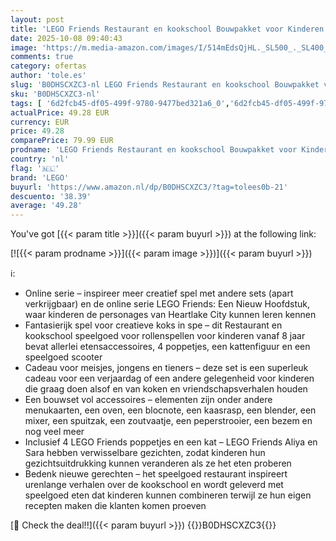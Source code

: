 ```yaml
---
layout: post
title: 'LEGO Friends Restaurant en kookschool Bouwpakket voor Kinderen met Speelkeuken  Kat Figuur en 4 Poppetjes  Speelgoed voor 8 jaar en Ouder  Cadeau voor Meisjes 42655'
date: 2025-10-08 09:40:43
image: 'https://m.media-amazon.com/images/I/514mEdsQjHL._SL500_._SL400_.jpg'
comments: true
category: ofertas
author: 'tole.es'
slug: 'B0DHSCXZC3-nl LEGO Friends Restaurant en kookschool Bouwpakket voor...'
sku: 'B0DHSCXZC3-nl'
tags: [ '6d2fcb45-df05-499f-9780-9477bed321a6_0','6d2fcb45-df05-499f-9780-9477bed321a6_501','Arborist Merchandising Root','Bouw- & constructiespeelgoed','Creatieve spellen','Educatief speelgoed','Self Service','Special Features Stores','Speelgoed & spellen','Speelgoedbouwsets','lego','🇳🇱', ]
actualPrice: 49.28 EUR
currency: EUR
price: 49.28
comparePrice: 79.99 EUR
prodname: 'LEGO Friends Restaurant en kookschool Bouwpakket voor Kinderen met Speelkeuken  Kat Figuur en 4 Poppetjes  Speelgoed voor 8 jaar en Ouder  Cadeau voor Meisjes 42655'
country: 'nl'
flag: '🇳🇱'
brand: 'LEGO'
buyurl: 'https://www.amazon.nl/dp/B0DHSCXZC3/?tag=tolees0b-21'
descuento: '38.39'
average: '49.28'
---
```


You've got [{{< param title >}}]({{< param buyurl >}}) at the following link:

[![{{< param prodname >}}]({{< param image >}})]({{< param buyurl >}})

ℹ️:

- Online serie – inspireer meer creatief spel met andere sets (apart verkrijgbaar) en de online serie LEGO Friends: Een Nieuw Hoofdstuk, waar kinderen de personages van Heartlake City kunnen leren kennen
- Fantasierijk spel voor creatieve koks in spe – dit Restaurant en kookschool speelgoed voor rollenspellen voor kinderen vanaf 8 jaar bevat allerlei etensaccessoires, 4 poppetjes, een kattenfiguur en een speelgoed scooter
- Cadeau voor meisjes, jongens en tieners – deze set is een superleuk cadeau voor een verjaardag of een andere gelegenheid voor kinderen die graag doen alsof en van koken en vriendschapsverhalen houden
- Een bouwset vol accessoires – elementen zijn onder andere menukaarten, een oven, een blocnote, een kaasrasp, een blender, een mixer, een spuitzak, een zoutvaatje, een peperstrooier, een bezem en nog veel meer
- Inclusief 4 LEGO Friends poppetjes en een kat – LEGO Friends Aliya en Sara hebben verwisselbare gezichten, zodat kinderen hun gezichtsuitdrukking kunnen veranderen als ze het eten proberen
- Bedenk nieuwe gerechten – het speelgoed restaurant inspireert urenlange verhalen over de kookschool en wordt geleverd met speelgoed eten dat kinderen kunnen combineren terwijl ze hun eigen recepten maken die klanten komen proeven

[🛒 Check the deal!!]({{< param buyurl >}})
{{<world>}}B0DHSCXZC3{{</world>}}
